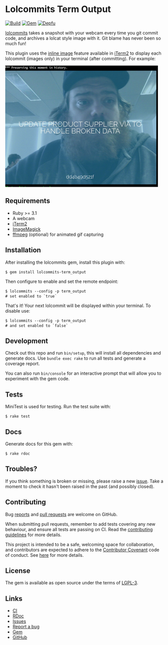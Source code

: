 # Lolcommits Term Output

[![Build](https://img.shields.io/github/actions/workflow/status/lolcommits/lolcommits-term_output/build.yml?branch=main&style=flat)](https://github.com/lolcommits/lolcommits-term_output/actions/workflows/build.yml)
[![Gem](https://img.shields.io/gem/v/lolcommits-term_output.svg?style=flat)](http://rubygems.org/gems/lolcommits-term_output)
[![Depfu](https://img.shields.io/depfu/lolcommits/lolcommits-term_output.svg?style=flat)](https://depfu.com/github/lolcommits/lolcommits-term_output)

[lolcommits](https://lolcommits.github.io/) takes a snapshot with your
webcam every time you git commit code, and archives a lolcat style image
with it. Git blame has never been so much fun!

This plugin uses the [inline
image](http://iterm2.com/documentation-images.html) feature available in
[iTerm2](http://iterm2.com/index.html) to display each lolcommit (images
only) in your terminal (after committing). For example:

![iterm inline sample screenshot](./assets/images/sample.png)

## Requirements

* Ruby >= 3.1
* A webcam
* [iTerm2](http://iterm2.com/index.html)
* [ImageMagick](http://www.imagemagick.org)
* [ffmpeg](https://www.ffmpeg.org) (optional) for animated gif capturing

## Installation

After installing the lolcommits gem, install this plugin with:

    $ gem install lolcommits-term_output

Then configure to enable and set the remote endpoint:

    $ lolcommits --config -p term_output
    # set enabled to `true`

That's it! Your next lolcommit will be displayed within your terminal.
To disable use:

    $ lolcommits --config -p term_output
    # and set enabled to `false`

## Development

Check out this repo and run `bin/setup`, this will install all
dependencies and generate docs. Use `bundle exec rake` to run all tests
and generate a coverage report.

You can also run `bin/console` for an interactive prompt that will allow
you to experiment with the gem code.

## Tests

MiniTest is used for testing. Run the test suite with:

    $ rake test

## Docs

Generate docs for this gem with:

    $ rake rdoc

## Troubles?

If you think something is broken or missing, please raise a new
[issue](https://github.com/lolcommits/lolcommits-term_output/issues).
Take a moment to check it hasn't been raised in the past (and possibly
closed).

## Contributing

Bug
[reports](https://github.com/lolcommits/lolcommits-term_output/issues)
and [pull
requests](https://github.com/lolcommits/lolcommits-term_output/pulls)
are welcome on GitHub.

When submitting pull requests, remember to add tests covering any new behaviour,
and ensure all tests are passing on CI. Read the [contributing
guidelines](https://github.com/lolcommits/lolcommits-term_output/blob/master/CONTRIBUTING.md)
for more details.

This project is intended to be a safe, welcoming space for collaboration, and
contributors are expected to adhere to the [Contributor
Covenant](http://contributor-covenant.org) code of conduct.  See
[here](https://github.com/lolcommits/lolcommits-term_output/blob/master/CODE_OF_CONDUCT.md)
for more details.

## License

The gem is available as open source under the terms of
[LGPL-3](https://opensource.org/licenses/LGPL-3.0).

## Links

* [CI](https://github.com/lolcommits/lolcommits-term_output/actions/workflows/build.yml)
* [RDoc](http://rdoc.info/projects/lolcommits/lolcommits-term_output)
* [Issues](http://github.com/lolcommits/lolcommits-term_output/issues)
* [Report a bug](http://github.com/lolcommits/lolcommits-term_output/issues/new)
* [Gem](http://rubygems.org/gems/lolcommits-term_output)
* [GitHub](https://github.com/lolcommits/lolcommits-term_output)
